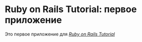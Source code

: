 # Ruby on Rails Tutorial: первое приложение

Это первое приложение для
[*Ruby on Rails Tutorial*](http://railstutorial.org/)